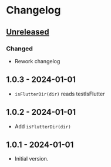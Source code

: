 # Changelog

## [Unreleased]

### Changed

- Rework changelog

## 1.0.3 - 2024-01-01

- `isFlutterDir(dir)` reads testIsFlutter

## 1.0.2 - 2024-01-01

- Add `isFlutterDir(dir)`

## 1.0.1 - 2024-01-01

- Initial version.

[Unreleased]: https://github.com/inlavigo/gg_is_flutter/compare/1.0.3...HEAD
